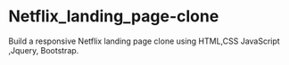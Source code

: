 # Netflix_landing_page-clone
Build a responsive Netflix landing page clone using HTML,CSS JavaScript ,Jquery, Bootstrap. 
